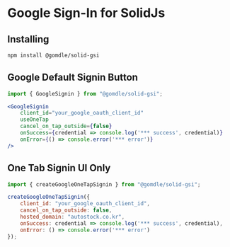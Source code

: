 # Google Sign-In for SolidJs

## Installing
```sh
npm install @gomdle/solid-gsi
```

## Google Default Signin Button
```jsx
import { GoogleSignin } from "@gomdle/solid-gsi";

<GoogleSignin
	client_id="your_google_oauth_client_id"
	useOneTap
	cancel_on_tap_outside={false}
	onSuccess={credential => console.log('*** success', credential)}
	onError={() => console.error('*** error')}
/>
```

## One Tab Signin UI Only
```js
import { createGoogleOneTapSignin } from "@gomdle/solid-gsi";

createGoogleOneTapSignin({
	client_id: "your_google_oauth_client_id",
	cancel_on_tap_outside: false,
	hosted_domain: "autostock.co.kr",
	onSuccess: credential => console.log('*** success', credential),
	onError: () => console.error('*** error')
});
```
